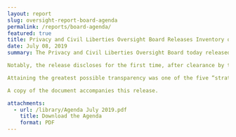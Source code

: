 ```yaml
---
layout: report
slug: oversight-report-board-agenda
permalink: /reports/board-agenda/
featured: true
title: Privacy and Civil Liberties Oversight Board Releases Inventory of Active Oversight Projects and Other Initiatives
date: July 08, 2019 
summary: The Privacy and Civil Liberties Oversight Board today released an inventory of its active oversight projects and other initiatives.  

Notably, the release discloses for the first time, after clearance by the agency, the subject of the Board’s “deep dive” review of a classified activity conducted by the NSA.  The inventory also describes several previously unannounced projects approved by the Board in early 2017.

Attaining the greatest possible transparency was one of the five “strategic goals” in the Board’s 2019-2022 Strategic Plan.  To achieve that goal, the Board committed in the Plan that it would “seek to identify publicly the subjects of its oversight reviews.”  This release fulfills that goal.  It reflects the Board’s commitment to giving the public and other stakeholders the greatest possible insight into the Board’s work, consistent with the need to protect classified information and with other applicable law.  The Board intends to update the inventory biannually.

A copy of the document accompanies this release.

attachments:
  - url: /library/Agenda July 2019.pdf
    title: Download the Agenda
    format: PDF
---
```

